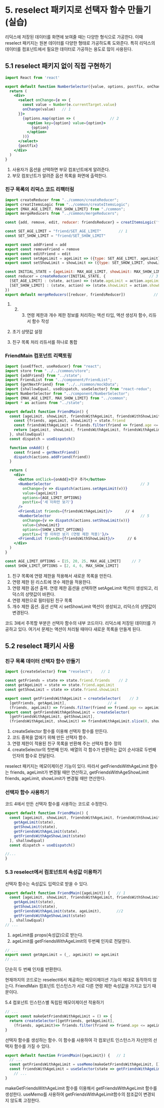 # 5. reselect 패키지로 선택자 함수 만들기 (실습)

리덕스에 저장된 데이터를 화면에 보여줄 때는 다양한 형식으로 가공한다. 이때 reselect 패키지는 원본 데이터를 다양한 형태로 가공하도록 도와준다. 특히 리덕스의 데이터를 컴포넌트에서 필요한 데이터로 가공하는 용도로 많이 사용된다.

## 5.1 reselect 패키지 없이 직접 구현하기

```jsx
import React from 'react'

export default function NumberSelector({value, options, postfix, onChange}) {
  return (
    <div>
      <select onChange={e => {
        const value = Number(e.currentTarget.value)
        onChange(value)   // 1
      }}>
        {options.map(option => (                // 2
          <option key={option} value={option}>
            {option}
          </option>
        ))}
      </select>
      {postfix}
    </div>
  )
}
```

1. 사용자가 옵션을 선택하면 부모 컴포넌트에게 알려준다.
2. 부모 컴포넌트가 알려준 옵션 목록을 화면에 출력한다.

### 친구 목록의 리덕스 코드 리팩터링

```jsx
import createReducer from "../common/createReducer";
import creatItemsLogic from "../common/createItemsLogic";
import {MAX_AGE_LIMIT, MAX_SHOW_LIMIT} from "./common";
import mergeReducers from "../common/mergeReducers";

const {add, remove, edit, reducer: friendsReducer} = creatItemsLogic('friends')

const SET_AGE_LIMIT = "friend/SET_AGE_LIMIT"        // 1
const SET_SHOW_LIMIT = "friend/SET_SHOW_LIMIT"

export const addFriend = add
export const removeFriend = remove
export const editFriend = edit
export const setAgeLimit = ageLimit => ({type: SET_AGE_LIMIT, ageLimit})      // 2 
export const setShowLimit = showLimit => ({type: SET_SHOW_LIMIT, showLimit})

const INITIAL_STATE = {ageLimit: MAX_AGE_LIMIT, showLimit: MAX_SHOW_LIMIT}    // 4
const reducer = createReducer(INITIAL_STATE, {                    // 3
  [SET_AGE_LIMIT] : (state, action) => (state.ageLimit = action.ageLimit),
  [SET_SHOW_LIMIT] : (state, action) => (state.showLimit = action.showLimit),
})
export default mergeReducers([reducer, friendsReducer])             // 5
```

1. 2. 3. 연령 제한과 개수 제한 정보를 처리하는 액션 타입, 액션 생성자 함수, 리듀서 함수 작성

 4. 초기 상탯값 설정

 5. 친구 목록 처리 리듀서를 하나로 통합

### FriendMain 컴포넌트 리팩토링

```jsx
import {useEffect, useReducer} from "react";
import store from "../../common/store";
import {addFriend} from "../state";
import FriendList from "../component/FriendList";
import {getNextFriend} from "../../common/mockData";
import {shallowEqual, useDispatch, useSelector} from "react-redux";
import NumberSelector from "../component/NumberSelector";
import {MAX_AGE_LIMIT, MAX_SHOW_LIMIT} from "../common";
import * as actions from "../state";

export default function FriendMain() {
  const [ageLimit, showLimit, friendsWithAgeLimit, friendsWithShowLimit] = useSelector(state => {
    const {friends, ageLimit, showLimit} = state.friend
    const friendsWithAgeLimit = friends.filter(friend => friend.age <= ageLimit)    // 1
    return [ageLimit, showLimit, friendsWithAgeLimit, friendsWithAgeLimit.slice(0, showLimit)]    // 2
  }, shallowEqual)
  const dispatch = useDispatch()

  function onAdd() {
    const friend = getNextFriend()
    dispatch(actions.addFriend(friend))
  }

  return (
    <div>
      <button onClick={onAdd}>친구 추가</button>
      <NumberSelector                                         // 3
        onChange={v => dispatch(actions.setAgeLimit(v))}
        value={ageLimit}
        options={AGE_LIMIT_OPTIONS}
        postfix={'세 이하만 보기'}
      />
      <FriendList friends={friendsWithAgeLimit}/>      // 4
      <NumberSelector                                         // 5
        onChange={v => dispatch(actions.setShowLimit(v))}
        value={showLimit}
        options={SHOW_LIMIT_OPTIONS}
        postfix={'명 이하만 보기 (연령 제한 적용)'}/>
      <FriendList friends={friendsWithShowLimit}/>      // 6
    </div>
  )
}

const AGE_LIMIT_OPTIONS = [15, 20, 25, MAX_AGE_LIMIT]     // 7
const SHOW_LIMIT_OPTIONS = [2, 4, 6, MAX_SHOW_LIMIT]
```

1. 친구 목록에 연령 제한을 적용해서 새로운 목록을 만든다.
2. 연령 제한 된 리스트에 갯수 제한을 적용한다.
3. 연령 제한 옵션 출력. 연령 제한 옵션을 선택하면 setAgeLimit 액션이 생성되고, 리덕스의 상탯값이 바뀐다.
4. 연령 제한으로 필터링된 친구 목록
5. 개수 제한 옵션. 옵션 선택 시 setShowLimit 액션이 생성되고, 리덕스의 상탯값이 변경된다.

코드 3에서 주목할 부분은 선택자 함수의 내부 코드이다. 리덕스에 저장된 데이터를 가공하고 있다. 여기서 문제는 액션이 처리될 때마다 새로운 목록을 만들게 된다.

## 5.2 reselect 패키시 사용

### 친구 목록 데이터 선택자 함수 만들기

```jsx
import {createSelector} from "reselect";    // 1

const getFriends = state => state.friend.friends    // 2
const getAgeLimit = state => state.friend.ageLimit
const getShowLimit = state => state.friend.showLimit

export const getFriendsWithAgeLimit = createSelector(    // 3
  [getFriends, getAgeLimit],                   // 4 
  (friends, ageLimit) => friends.filter(friend => friend.age <= ageLimit))     
export const getFriendsWithAgeShowLimit = createSelector(
  [getFriendsWithAgeLimit, getShowLimit], 
  (friendsWithAgeLimit, showLimit) => friendsWithAgeLimit.slice(0, showLimit))
```

1. createSelector 함수를 이용해 선택자 함수를 만든다.
2. 코드 중복을 없애기 위해 만든 선택자 함수.
3. 연령 제한이 적용된 친구 목록을 반환해 주는 선택자 함수 정의
4. createSelector의 첫번째 인자. 배열의 각 함수가 반환하는 값이 순서대로 두번째 인자의 함수로 전달된다.

reselect 패키지는 메모이제이션 기능이 있다. 따라서 getFriendsWithAgeLimit 함수는 friends, ageLimit가 변경될 때만 연산하고, getFriendsWithAgeShowLimit friends, ageLimit, showLimit가 변경될 때만 연산한다.

### 선택자 함수 사용하기

코드 4에서 만든 선택자 함수를 사용하는 코드로 수정한다.

```jsx
export default function FriendMain() {
  const [ageLimit, showLimit, friendsWithAgeLimit, friendsWithShowLimit] = useSelector(state => [
    getAgeLimit(state),
    getShowLimit(state),
    getFriendsWithAgeLimit(state),
    getFriendsWithAgeShowLimit(state)
  ], shallowEqual)
  const dispatch = useDispatch()

//...
}
```

### 5.3 reselect에서 컴포넌트의 속성값 이용하기

선택자 함수는 속성값도 입력으로 받을 수 있다.

```jsx
export default function FriendMain({ageLimit}) {   // 1
  const [ageLimit, showLimit, friendsWithAgeLimit, friendsWithShowLimit] = useSelector(state => [
    getAgeLimit(state),
    getShowLimit(state),
    getFriendsWithAgeLimit(state, ageLimit),       //2 
    getFriendsWithAgeShowLimit(state)
  ], shallowEqual)
// ...
```

1. ageLimit를 props(속성값)으로 받는다.
2. ageLimit를 getFriendsWithAgeLimit의 두번째 인자로 전달한다.

```jsx
// ...
export const getAgeLimit = (_, ageLimit) => ageLimit
// ...
```

단순히 두 번째 인자를 반환한다.

현재까지의 코드로는 reselect에서 제공하는 메모이제이션 기능이 제대로 동작하지 않는다. FriendMain 컴포넌트 인스턴스가 서로 다른 연령 제한 속성값을 가지고 있기 때문이다.

5.4 컴포넌트 인스턴스별 독립된 메모이제이션 적용하기

```jsx
// ...
export const makeGetFriendsWithAgeLimit = () => {
  return createSelector([getFriends, getAgeLimit],
    (friends, ageLimit)=> friends.filter(friend => friend.age <= ageLimit))
}
```

선택자 함수를 생성하는 함수. 이 함수를 사용하여 각 컴포넌트 인스턴스가 자신만의 선택자 함수를 가질 수 있다.

```jsx
export default function FriendMain({ageLimit}) {   // 1
  // ...
  const getFriendsWithAgeLimit = useMemo(makeGetFriendsWithAgeLimit, [])
  const friendsWithAgeLimit = useSelector(state => getFriendsWithAgeLimit(state, ageLimit))
	// ...
}
```

makeGetFriendsWithAgeLimit 함수를 이용해서 getFriendsWithAgeLimit 함수를 생성한다. useMemo를 사용하여 getFriendsWithAgeLimit함수의 참조값이 변경되지 않도록 고정한다.